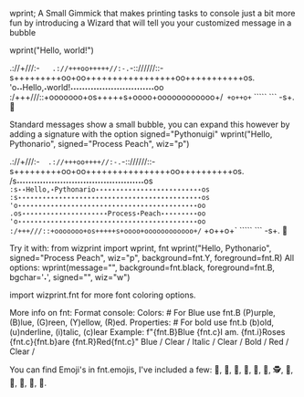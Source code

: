 wprint; A Small Gimmick that makes printing tasks to console just a bit more fun by introducing a Wizard that will tell you your customized message in a bubble

wprint("Hello, world!") 

 .://+///:-`   .://+++oo+++++//:-.`-:://////::-
 s+++++++++oo+oo+++++++++++++++++oo+++++++++++os. 
 'o˖˖Hello,˖world!˖˖˖˖˖˖˖˖˖˖˖˖˖˖˖˖˖˖˖˖˖˖˖˖˖˖˖˖˖oo
  :/+++///::+ooooooo+os+++++s+oooo+oooooooooooo+/`
                        +o++o+`   `````     ```
                        -s+.
                           🧙

Standard messages show a small bubble, you can expand this however by adding a signature with the option signed="Pythonuigi"
wprint("Hello, Pythonario", signed="Process Peach", wiz="p")

  .://+///:-`  .://+++oo++++//:-.`-:://////::-
   s+++++++++oo+oo++++++++++++++++oo++++++++++os. 
 /s˖˖˖˖˖˖˖˖˖˖˖˖˖˖˖˖˖˖˖˖˖˖˖˖˖˖˖˖˖˖˖˖˖˖˖˖˖˖˖˖˖˖˖˖os`
 :s˖˖Hello,˖Pythonario˖˖˖˖˖˖˖˖˖˖˖˖˖˖˖˖˖˖˖˖˖˖˖˖˖˖os
 :s˖˖˖˖˖˖˖˖˖˖˖˖˖˖˖˖˖˖˖˖˖˖˖˖˖˖˖˖˖˖˖˖˖˖˖˖˖˖˖˖˖˖˖˖˖os
 'o˖˖˖˖˖˖˖˖˖˖˖˖˖˖˖˖˖˖˖˖˖˖˖˖˖˖˖˖˖˖˖˖˖˖˖˖˖˖˖˖˖˖˖˖oo
 .os˖˖˖˖˖˖˖˖˖˖˖˖˖˖˖˖˖˖˖˖˖Process˖Peach˖˖˖˖˖˖˖˖˖oo
 'o˖˖˖˖˖˖˖˖˖˖˖˖˖˖˖˖˖˖˖˖˖˖˖˖˖˖˖˖˖˖˖˖˖˖˖˖˖˖˖˖˖˖˖˖oo
  :/+++///::+ooooooo+os+++++s+oooo+oooooooooooo+/`
                        +o++o+`   `````     ```
                        -s+.
                           👸

Try it with:
from wizprint import wprint, fnt
wprint("Hello, Pythonario", signed="Process Peach", wiz="p", background=fnt.Y, foreground=fnt.R)
All options:
wprint(message="", background=fnt.black, foreground=fnt.B, bgchar='˖', signed="", wiz="w")

import wizprint.fnt for more font coloring options.

More info on fnt:
Format console: 
Colors: # For Blue use fnt.B
(P)urple, (B)lue, (G)reen, (Y)ellow, (R)ed.
Properties: # For bold use fnt.b
(b)old, (u)nderline, (i)talic, (c)lear
Example: f"{fnt.B}Blue {fnt.c}I am. {fnt.i}Roses {fnt.c}{fnt.b}are {fnt.R}Red{fnt.c}"
            Blue /     Clear /     Italic /      Clear / Bold /      Red /   Clear /

You can find Emoji's in fnt.emojis, I've included a few:
🧙, 👸, 👵, 👴, 🎅, 👮, 🕵, 👩, 👨, 👩, 🦸, 🧚.
